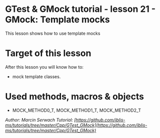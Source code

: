 # GTest & GMock tutorial - lesson 21 - GMock: Template mocks
This lesson shows how to use template mocks

# Target of this lesson
After this lesson you will know how to:
- mock template classes.

# Used methods, macros & objects
- MOCK_METHOD0_T, MOCK_METHOD1_T, MOCK_METHOD2_T


*Author: Marcin Serwach*
*Tutorial: [https://github.com/iblis-ms/tutorials/tree/master/Cpp/GTest_GMock](https://github.com/iblis-ms/tutorials/tree/master/Cpp/GTest_GMock)*

